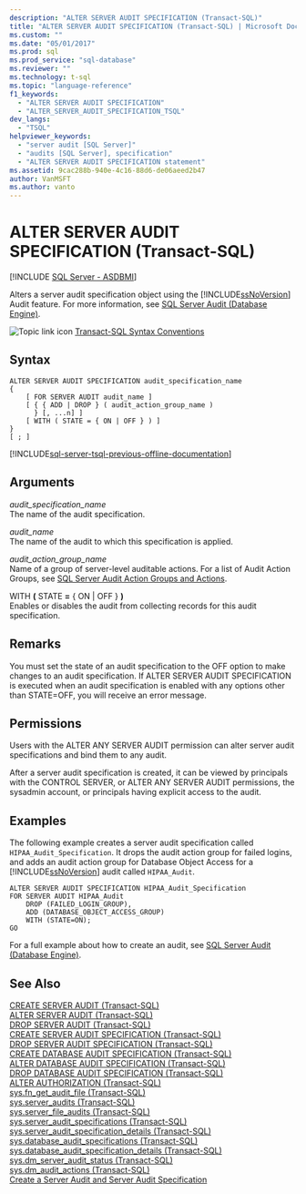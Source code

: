 ```yaml
---
description: "ALTER SERVER AUDIT SPECIFICATION (Transact-SQL)"
title: "ALTER SERVER AUDIT SPECIFICATION (Transact-SQL) | Microsoft Docs"
ms.custom: ""
ms.date: "05/01/2017"
ms.prod: sql
ms.prod_service: "sql-database"
ms.reviewer: ""
ms.technology: t-sql
ms.topic: "language-reference"
f1_keywords: 
  - "ALTER SERVER AUDIT SPECIFICATION"
  - "ALTER_SERVER_AUDIT_SPECIFICATION_TSQL"
dev_langs: 
  - "TSQL"
helpviewer_keywords: 
  - "server audit [SQL Server]"
  - "audits [SQL Server], specification"
  - "ALTER SERVER AUDIT SPECIFICATION statement"
ms.assetid: 9cac288b-940e-4c16-88d6-de06aeed2b47
author: VanMSFT
ms.author: vanto
---
```

# ALTER SERVER AUDIT SPECIFICATION (Transact-SQL)
[!INCLUDE [SQL Server - ASDBMI](../../includes/applies-to-version/sql-asdbmi.md)]

  Alters a server audit specification object using the [!INCLUDE[ssNoVersion](../../includes/ssnoversion-md.md)] Audit feature. For more information, see [SQL Server Audit &#40;Database Engine&#41;](../../relational-databases/security/auditing/sql-server-audit-database-engine.md).  
  
 ![Topic link icon](../../database-engine/configure-windows/media/topic-link.gif "Topic link icon") [Transact-SQL Syntax Conventions](../../t-sql/language-elements/transact-sql-syntax-conventions-transact-sql.md)  
  
## Syntax  
  
```syntaxsql
ALTER SERVER AUDIT SPECIFICATION audit_specification_name  
{  
    [ FOR SERVER AUDIT audit_name ]  
    [ { { ADD | DROP } ( audit_action_group_name )  
      } [, ...n] ]  
    [ WITH ( STATE = { ON | OFF } ) ]  
}  
[ ; ]  
```  
  

[!INCLUDE[sql-server-tsql-previous-offline-documentation](../../includes/sql-server-tsql-previous-offline-documentation.md)]

## Arguments
 *audit_specification_name*  
 The name of the audit specification.  
  
 *audit_name*  
 The name of the audit to which this specification is applied.  
  
 *audit_action_group_name*  
 Name of a group of server-level auditable actions. For a list of Audit Action Groups, see [SQL Server Audit Action Groups and Actions](../../relational-databases/security/auditing/sql-server-audit-action-groups-and-actions.md).  
  
 WITH **(** STATE **=** { ON | OFF } **)**  
 Enables or disables the audit from collecting records for this audit specification.  
  
## Remarks  
 You must set the state of an audit specification to the OFF option to make changes to an audit specification. If ALTER SERVER AUDIT SPECIFICATION is executed when an audit specification is enabled with any options other than STATE=OFF, you will receive an error message.  
  
## Permissions  
 Users with the ALTER ANY SERVER AUDIT permission can alter server audit specifications and bind them to any audit.  
  
 After a server audit specification is created, it can be viewed by principals with the CONTROL SERVER, or ALTER ANY SERVER AUDIT permissions, the sysadmin account, or principals having explicit access to the audit.  
  
## Examples  
 The following example creates a server audit specification called `HIPAA_Audit_Specification`. It drops the audit action group for failed logins, and adds an audit action group for Database Object Access for a [!INCLUDE[ssNoVersion](../../includes/ssnoversion-md.md)] audit called `HIPAA_Audit`.  
  
```  
ALTER SERVER AUDIT SPECIFICATION HIPAA_Audit_Specification  
FOR SERVER AUDIT HIPAA_Audit  
    DROP (FAILED_LOGIN_GROUP),  
    ADD (DATABASE_OBJECT_ACCESS_GROUP)  
    WITH (STATE=ON);  
GO  
```  
  
 For a full example about how to create an audit, see [SQL Server Audit &#40;Database Engine&#41;](../../relational-databases/security/auditing/sql-server-audit-database-engine.md).  
  

## See Also  
 [CREATE SERVER AUDIT &#40;Transact-SQL&#41;](../../t-sql/statements/create-server-audit-transact-sql.md)   
 [ALTER SERVER AUDIT  &#40;Transact-SQL&#41;](../../t-sql/statements/alter-server-audit-transact-sql.md)   
 [DROP SERVER AUDIT  &#40;Transact-SQL&#41;](../../t-sql/statements/drop-server-audit-transact-sql.md)   
 [CREATE SERVER AUDIT SPECIFICATION &#40;Transact-SQL&#41;](../../t-sql/statements/create-server-audit-specification-transact-sql.md)   
 [DROP SERVER AUDIT SPECIFICATION &#40;Transact-SQL&#41;](../../t-sql/statements/drop-server-audit-specification-transact-sql.md)   
 [CREATE DATABASE AUDIT SPECIFICATION &#40;Transact-SQL&#41;](../../t-sql/statements/create-database-audit-specification-transact-sql.md)   
 [ALTER DATABASE AUDIT SPECIFICATION &#40;Transact-SQL&#41;](../../t-sql/statements/alter-database-audit-specification-transact-sql.md)   
 [DROP DATABASE AUDIT SPECIFICATION &#40;Transact-SQL&#41;](../../t-sql/statements/drop-database-audit-specification-transact-sql.md)   
 [ALTER AUTHORIZATION &#40;Transact-SQL&#41;](../../t-sql/statements/alter-authorization-transact-sql.md)   
 [sys.fn_get_audit_file &#40;Transact-SQL&#41;](../../relational-databases/system-functions/sys-fn-get-audit-file-transact-sql.md)   
 [sys.server_audits &#40;Transact-SQL&#41;](../../relational-databases/system-catalog-views/sys-server-audits-transact-sql.md)   
 [sys.server_file_audits &#40;Transact-SQL&#41;](../../relational-databases/system-catalog-views/sys-server-file-audits-transact-sql.md)   
 [sys.server_audit_specifications &#40;Transact-SQL&#41;](../../relational-databases/system-catalog-views/sys-server-audit-specifications-transact-sql.md)   
 [sys.server_audit_specification_details &#40;Transact-SQL&#41;](../../relational-databases/system-catalog-views/sys-server-audit-specification-details-transact-sql.md)   
 [sys.database_audit_specifications &#40;Transact-SQL&#41;](../../relational-databases/system-catalog-views/sys-database-audit-specifications-transact-sql.md)   
 [sys.database_audit_specification_details &#40;Transact-SQL&#41;](../../relational-databases/system-catalog-views/sys-database-audit-specification-details-transact-sql.md)   
 [sys.dm_server_audit_status &#40;Transact-SQL&#41;](../../relational-databases/system-dynamic-management-views/sys-dm-server-audit-status-transact-sql.md)   
 [sys.dm_audit_actions &#40;Transact-SQL&#41;](../../relational-databases/system-dynamic-management-views/sys-dm-audit-actions-transact-sql.md)   
 [Create a Server Audit and Server Audit Specification](../../relational-databases/security/auditing/create-a-server-audit-and-server-audit-specification.md)  
  
  
